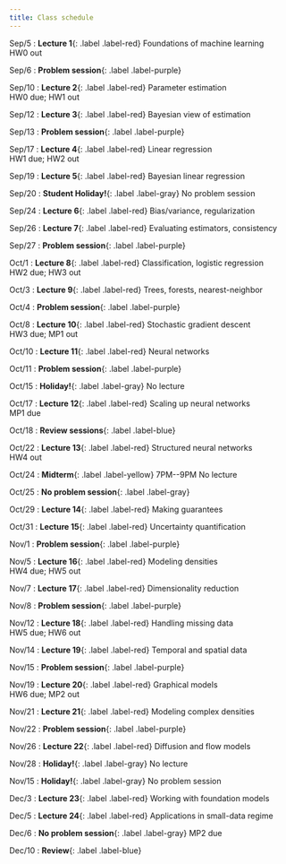 ```yaml
---
title: Class schedule
---
```

Sep/5
: **Lecture 1**{: .label .label-red} Foundations of machine learning <br>
HW0 out

Sep/6
: **Problem session**{: .label .label-purple}

Sep/10
: **Lecture 2**{: .label .label-red} Parameter estimation <br>
HW0 due; HW1 out

Sep/12
: **Lecture 3**{: .label .label-red} Bayesian view of estimation

Sep/13
: **Problem session**{: .label .label-purple}

Sep/17
: **Lecture 4**{: .label .label-red} Linear regression <br>
HW1 due; HW2 out

Sep/19
: **Lecture 5**{: .label .label-red} Bayesian linear regression <br>

Sep/20
: **Student Holiday!**{: .label .label-gray} No problem session

Sep/24
: **Lecture 6**{: .label .label-red} Bias/variance, regularization 

Sep/26
: **Lecture 7**{: .label .label-red} Evaluating estimators, consistency

Sep/27
: **Problem session**{: .label .label-purple}

Oct/1
: **Lecture 8**{: .label .label-red} Classification, logistic regression <br>
HW2 due; HW3 out

Oct/3
: **Lecture 9**{: .label .label-red} Trees, forests, nearest-neighbor

Oct/4
: **Problem session**{: .label .label-purple}

Oct/8
: **Lecture 10**{: .label .label-red} Stochastic gradient descent <br>
HW3 due; MP1 out

Oct/10
: **Lecture 11**{: .label .label-red} Neural networks

Oct/11
: **Problem session**{: .label .label-purple}

Oct/15
: **Holiday!**{: .label .label-gray} No lecture

Oct/17
: **Lecture 12**{: .label .label-red} Scaling up neural networks <br>
MP1 due

Oct/18
: **Review sessions**{: .label .label-blue}

Oct/22
: **Lecture 13**{: .label .label-red} Structured neural networks <br>
HW4 out

Oct/24
: **Midterm**{: .label .label-yellow} 7PM--9PM  No lecture

Oct/25
: **No problem session**{: .label .label-gray}

Oct/29
: **Lecture 14**{: .label .label-red} Making guarantees 

Oct/31
: **Lecture 15**{: .label .label-red} Uncertainty quantification

Nov/1
: **Problem session**{: .label .label-purple}

Nov/5
: **Lecture 16**{: .label .label-red} Modeling densities <br>
HW4 due; HW5 out

Nov/7
: **Lecture 17**{: .label .label-red} Dimensionality reduction

Nov/8
: **Problem session**{: .label .label-purple}

Nov/12
: **Lecture 18**{: .label .label-red} Handling missing data <br>
HW5 due; HW6 out

Nov/14
: **Lecture 19**{: .label .label-red} Temporal and spatial data

Nov/15
: **Problem session**{: .label .label-purple}

Nov/19
: **Lecture 20**{: .label .label-red} Graphical models <br>
HW6 due; MP2 out

Nov/21
: **Lecture 21**{: .label .label-red} Modeling complex densities

Nov/22
: **Problem session**{: .label .label-purple}

Nov/26
: **Lecture 22**{: .label .label-red} Diffusion and flow models

Nov/28
: **Holiday!**{: .label .label-gray} No lecture

Nov/15
: **Holiday!**{: .label .label-gray} No problem session

Dec/3
: **Lecture 23**{: .label .label-red} Working with foundation models

Dec/5
: **Lecture 24**{: .label .label-red} Applications in small-data regime

Dec/6
: **No problem session**{: .label .label-gray} 
MP2 due

Dec/10
: **Review**{: .label .label-blue}


